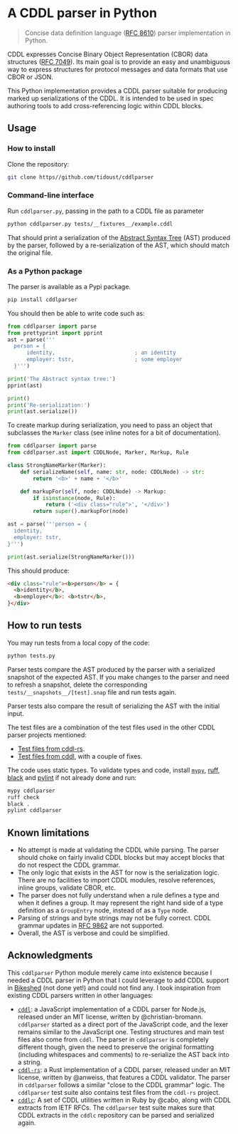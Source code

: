 # A CDDL parser in Python

> Concise data definition language ([RFC 8610](https://datatracker.ietf.org/doc/html/rfc8610)) parser implementation in Python.

CDDL expresses Concise Binary Object Representation (CBOR) data structures ([RFC 7049](https://datatracker.ietf.org/doc/html/rfc7049)). Its main goal is to provide an easy and unambiguous way to express structures for protocol messages and data formats that use CBOR or JSON.

This Python implementation provides a CDDL parser suitable for producing marked up serializations of the CDDL. It is intended to be used in spec authoring tools to add cross-referencing logic within CDDL blocks.

## Usage

### How to install

Clone the repository:

```bash
git clone https//github.com/tidoust/cddlparser
```

### Command-line interface

Run `cddlparser.py`, passing in the path to a CDDL file as parameter

```bash
python cddlparser.py tests/__fixtures__/example.cddl
```

That should print a serialization of the [Abstract Syntax Tree](https://en.wikipedia.org/wiki/Abstract_syntax_tree) (AST) produced by the parser, followed by a re-serialization of the AST, which should match the original file.

### As a Python package

The parser is available as a Pypi package.

```bash
pip install cddlparser
```

You should then be able to write code such as:

```python
from cddlparser import parse
from prettyprint import pprint
ast = parse('''
  person = {
      identity,                         ; an identity
      employer: tstr,                   ; some employer
  }''')

print('The Abstract syntax tree:')
pprint(ast)

print()
print('Re-serialization:')
print(ast.serialize())
```

To create markup during serialization, you need to pass an object that subclasses the `Marker` class (see inline notes for a bit of documentation).

```python
from cddlparser import parse
from cddlparser.ast import CDDLNode, Marker, Markup, Rule

class StrongNameMarker(Marker):
    def serializeName(self, name: str, node: CDDLNode) -> str:
        return '<b>' + name + '</b>'

    def markupFor(self, node: CDDLNode) -> Markup:
        if isinstance(node, Rule):
            return ('<div class="rule">', '</div>')
        return super().markupFor(node)

ast = parse('''person = {
  identity,
  employer: tstr,
}''')

print(ast.serialize(StrongNameMarker()))
```

This should produce:

```html
<div class="rule"><b>person</b> = {
  <b>identity</b>,
  <b>employer</b>: <b>tstr</b>,
}</div>
```

## How to run tests

You may run tests from a local copy of the code:

```bash
python tests.py
```

Parser tests compare the AST produced by the parser with a serialized snapshot of the expected AST. If you make changes to the parser and need to refresh a snapshot, delete the corresponding `tests/__snapshots__/[test].snap` file and run tests again.

Parser tests also compare the result of serializing the AST with the initial input.

The test files are a combination of the test files used in the other CDDL parser projects mentioned:
- [Test files from cddl-rs](https://github.com/anweiss/cddl/tree/main/tests/fixtures/cddl).
- [Test files from cddl](https://github.com/christian-bromann/cddl/tree/main/tests/__fixtures__), with a couple of fixes.

The code uses static types. To validate types and code, install [`mypy`](https://mypy.readthedocs.io/en/stable/getting_started.html#installing-and-running-mypy), [ruff](https://docs.astral.sh/ruff/), [black](https://black.readthedocs.io/en/stable/index.html) and [pylint](https://www.pylint.org/) if not already done and run:

```bash
mypy cddlparser
ruff check
black .
pylint cddlparser
```

## Known limitations

- No attempt is made at validating the CDDL while parsing. The parser should choke on fairly invalid CDDL blocks but may accept blocks that do not respect the CDDL grammar.
- The only logic that exists in the AST for now is the serialization logic. There are no facilities to import CDDL modules, resolve references, inline groups, validate CBOR, etc.
- The parser does not fully understand when a rule defines a type and when it defines a group. It may represent the right hand side of a type definition as a `GroupEntry` node, instead of as a `Type` node.
- Parsing of strings and byte strings may not be fully correct. CDDL grammar updates in [RFC 9862](https://www.rfc-editor.org/rfc/rfc9682.html) are not supported.
- Overall, the AST is verbose and could be simplified.

## Acknowledgments

This `cddlparser` Python module merely came into existence because I needed a CDDL parser in Python that I could leverage to add CDDL support in [Bikeshed](https://github.com/speced/bikeshed) (not done yet!) and could not find any. I took inspiration from existing CDDL parsers written in other languages:

- [`cddl`](https://github.com/christian-bromann/cddl): a JavaScript implementation of a CDDL parser for Node.js, released under an MIT license, written by @christian-bromann. `cddlparser` started as a direct port of the JavaScript code, and the lexer remains similar to the JavaScript one. Testing structures and main test files also come from `cddl`. The parser in `cddlparser` is completely different though, given the need to preserve the original formatting (including whitespaces and comments) to re-serialize the AST back into a string.
- [`cddl-rs`](https://github.com/anweiss/cddl): a Rust implementation of a CDDL parser, released under an MIT license, written by @anweiss, that features a CDDL validator. The parser in `cddlparser` follows a similar "close to the CDDL grammar" logic. The `cddlparser` test suite also contains test files from the `cddl-rs` project.
- [`cddlc`](https://github.com/cabo/cddlc): A set of CDDL utilities written in Ruby by @cabo, along with CDDL extracts from IETF RFCs. The `cddlparser` test suite makes sure that CDDL extracts in the `cddlc` repository can be parsed and serialized again.
